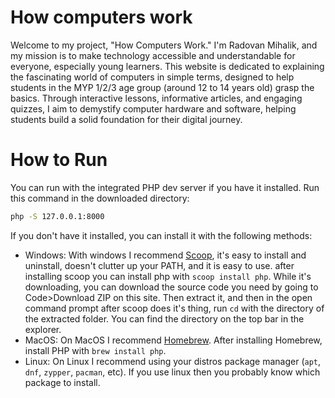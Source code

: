 # How computers work
Welcome to my project, "How Computers Work." I'm Radovan Mihalik, and my mission is to make technology accessible and understandable for everyone, especially young learners. This website is dedicated to explaining the fascinating world of computers in simple terms, designed to help students in the MYP 1/2/3 age group (around 12 to 14 years old) grasp the basics.
Through interactive lessons, informative articles, and engaging quizzes, I aim to demystify computer hardware and software, helping students build a solid foundation for their digital journey.

# How to Run
You can run with the integrated PHP dev server if you have it installed. Run this command in the downloaded directory:
```bash
php -S 127.0.0.1:8000
```

If you don't have it installed, you can install it with the following methods:
- Windows: With windows I recommend [Scoop](https://scoop.sh), it's easy to install and uninstall, doesn't clutter up your PATH, and it is easy to use. after installing scoop you can install php with `scoop install php`. While it's downloading, you can download the source code you need by going to Code>Download ZIP on this site. Then extract it, and then in the open command prompt after scoop does it's thing, run `cd` with the directory of the extracted folder. You can find the directory on the top bar in the explorer.
- MacOS: On MacOS I recommend [Homebrew](https://brew.sh). After installing Homebrew, install PHP with `brew install php`.
- Linux: On Linux I recommend using your distros package manager (`apt`, `dnf`, `zypper`, `pacman`, etc). If you use linux then you probably know which package to install.
